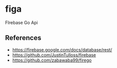 # figa
FIrebase Go Api

## References

* https://firebase.google.com/docs/database/rest/
* https://github.com/JustinTulloss/firebase
* https://github.com/zabawaba99/firego